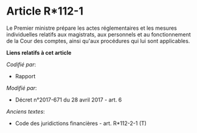 # Article R*112-1

Le Premier ministre prépare les actes réglementaires et les mesures individuelles relatifs aux magistrats, aux personnels et
au fonctionnement de la Cour des comptes, ainsi qu'aux procédures qui lui sont applicables.

**Liens relatifs à cet article**

_Codifié par_:

  - Rapport

_Modifié par_:

  - Décret n°2017-671 du 28 avril 2017 - art. 6

_Anciens textes_:

  - Code des juridictions financières - art. R*112-2-1 (T)
